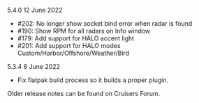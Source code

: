 5.4.0   12 June 2022

- #202: No longer show socket bind error when radar is found
- #190: Show RPM for all radars on Info window
- #179: Add support for HALO accent light
- #201: Add support for HALO modes Custom/Harbor/Offshore/Weather/Bird

5.3.4   8 June 2022

- Fix flatpak build process so it builds a proper plugin.

Older release notes can be found on Cruisers Forum.

